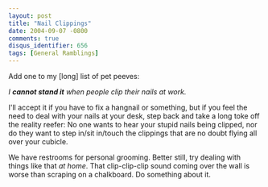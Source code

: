 ```yaml
---
layout: post
title: "Nail Clippings"
date: 2004-09-07 -0800
comments: true
disqus_identifier: 656
tags: [General Ramblings]
---
```

Add one to my [long] list of pet peeves:
 
 *I **cannot stand it** when people clip their nails at work.*
 
 I'll accept it if you have to fix a hangnail or something, but if you
feel the need to deal with your nails at your desk, step back and take a
long toke off the reality reefer: No one wants to hear your stupid nails
being clipped, nor do they want to step in/sit in/touch the clippings
that are no doubt flying all over your cubicle.
 
 We have restrooms for personal grooming. Better still, try dealing with
things like that *at home*. That clip-clip-clip sound coming over the
wall is worse than scraping on a chalkboard. Do something about it.
